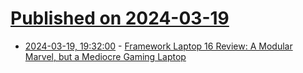 # [Published on 2024-03-19](index.md)

* [2024-03-19, 19:32:00](https://soylentnews.org/article.pl?sid=24/03/18/0535200&from=rss) - [Framework Laptop 16 Review: A Modular Marvel, but a Mediocre Gaming Laptop](https://soylentnews.org/article.pl?sid=24/03/18/0535200&from=rss)
